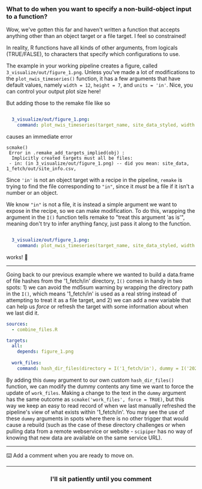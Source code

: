 ### What to do when you want to specify a non-build-object input to a function? 

Wow, we've gotten this far and haven't written a function that accepts anything other than an object target or a file target. I feel so constrained!

In reality, R functions have all kinds of other arguments, from logicals (TRUE/FALSE), to characters that specify which configurations to use. 

The example in your working pipeline creates a figure, called `3_visualize/out/figure_1.png`. Unless you've made a lot of modifications to the `plot_nwis_timeseries()` function, it has a few arguments that have default values, namely `width = 12`, `height = 7`, and `units = 'in'`. Nice, you can control your output plot size here!

But adding those to the remake file like so
```yaml

  3_visualize/out/figure_1.png:
    command: plot_nwis_timeseries(target_name, site_data_styled, width = 12, height = 7, units = 'in')
```
causes an immediate error
```
scmake()
 Error in .remake_add_targets_implied(obj) : 
  Implicitly created targets must all be files:
 - in: (in 3_visualize/out/figure_1.png) -- did you mean: site_data, 1_fetch/out/site_info.csv, 
```
Since `'in'` is not an object target with a recipe in the pipeline, `remake` is trying to find the file corresponding to `"in"`, since it _must_ be a file if it isn't a number or an object.

We know `"in"` is not a file, it is instead a simple argument we want to expose in the recipe, so we can make modification. To do this, wrapping the argument in the `I()` function tells remake to "treat this argument 'as is'", meaning don't try to infer anything fancy, just pass it along to the function. 

```yaml

  3_visualize/out/figure_1.png:
    command: plot_nwis_timeseries(target_name, site_data_styled, width = 12, height = 7, units = I('in'))
```
works! :star2:

---

Going back to our previous example where we wanted to build a data.frame of file hashes from the '1_fetch/in' directory, `I()` comes in handy in two spots: 1) we can avoid the md5sum warning by wrapping the directory path in the `I()`, which means '1_fetch/in' is used as a real string instead of attempting to treat it as a file target, and 2) we can add a new variable that can help us _force_ or refresh the target with some information about when we last did it. 

```yaml
sources:
  - combine_files.R

targets:
  all:
    depends: figure_1.png
  
  work_files:
    command: hash_dir_files(directory = I('1_fetch/in'), dummy = I('2020-05-18'))
```
By adding this `dummy` argument to our own custom `hash_dir_files()` function, we can modify the dummy contents any time we want to force the update of `work_files`. Making a change to the text in the `dummy` argument has the same outcome as `scmake('work_files', force = TRUE)`, but this way we keep an easy to read record of when we last manually refreshed the pipeline's view of what exists within '1_fetch/in'. You may see the use of these `dummy` arguments in spots where there is no other trigger that would cause a rebuild (such as the case of these directory challenges or when pulling data from a remote webservice or website - `scipiper` has no way of knowing that new data are available on the same service URL).

---

:keyboard: Add a comment when you are ready to move on.  

<hr>
<h3 align="center">I'll sit patiently until you comment</h3>